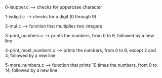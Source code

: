 0-isupper.c --> checks for uppercase character


1-isdigit.c --> checks for a digit (0 through 9)


2-mul.c --> function that multiplies two integers


3-print_numbers.c --> prints the numbers, from 0 to 9, followed by a new line


4-print_most_numbers.c --> prints the numbers, from 0 to 9, except 2 and 4, followed by a new line


5-more_numbers.c --> function that prints 10 times the numbers, from 0 to 14, followed by a new line


